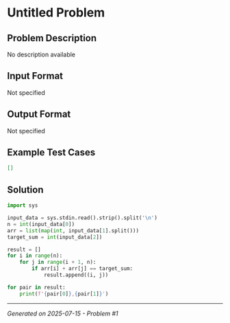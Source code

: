 # Untitled Problem

## Problem Description
No description available

## Input Format
Not specified

## Output Format
Not specified

## Example Test Cases
```json
[]
```

## Solution
```python
import sys

input_data = sys.stdin.read().strip().split('\n')
n = int(input_data[0])
arr = list(map(int, input_data[1].split()))
target_sum = int(input_data[2])

result = []
for i in range(n):
    for j in range(i + 1, n):
        if arr[i] + arr[j] == target_sum:
            result.append((i, j))

for pair in result:
    print(f'{pair[0]},{pair[1]}')
```

---
*Generated on 2025-07-15 - Problem #1*